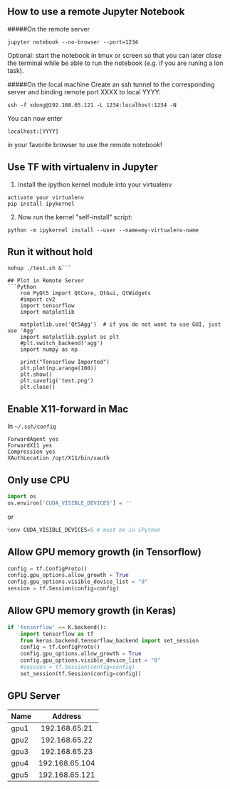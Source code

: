 ## How to use a remote Jupyter Notebook
#####On the remote server

	jupyter notebook --no-browser --port=1234
Optional: start the notebook in tmux or screen so that you can later close the terminal while be able to run the notebook (e.g. if you are runing a lon task).

#####On the local machine
Create an ssh tunnel to the corresponding server and binding remote port XXXX to local YYYY:

	ssh -f xdong@192.168.65.121 -L 1234:localhost:1234 -N
You can now enter 

	localhost:[YYYY] 
in your favorite browser to use the remote notebook!


## Use TF with virtualenv in Jupyter
1. Install the ipython kernel module into your virtualenv
```
activate your virtualenv
pip install ipykernel
```
2. Now run the kernel "self-install" script:
```
python -m ipykernel install --user --name=my-virtualenv-name
```
## Run it without hold
```
nohup ./test.sh &```

## Plot in Remote Server
```Python
	rom PyQt5 import QtCore, QtGui, QtWidgets
	#import cv2
	import tensorflow
	import matplotlib
	
	matplotlib.use('Qt5Agg')  # if you do not want to use GUI, just use 'Agg'
	import matplotlib.pyplot as plt
	#plt.switch_backend('agg')
	import numpy as np
	
	print("Tensorflow Imported")
	plt.plot(np.arange(100))
	plt.show()
	plt.savefig('test.png')
	plt.close()
```

## Enable X11-forward in Mac
In `~/.ssh/config`

	ForwardAgent yes
	ForwardX11 yes
	Compression yes
	XAuthLocation /opt/X11/bin/xauth

## Only use CPU
```Python
import os
os.environ['CUDA_VISIBLE_DEVICES'] = ''
```
or 
```Python
%env CUDA_VISIBLE_DEVICES=5 # must be in iPython
```

## Allow GPU memory growth (in Tensorflow)
```Python
config = tf.ConfigProto()
config.gpu_options.allow_growth = True
config.gpu_options.visible_device_list = "0"
session = tf.Session(config=config)
```

## Allow GPU memory growth (in Keras)
```Python
if 'tensorflow' == K.backend():
	import tensorflow as tf
	from keras.backend.tensorflow_backend import set_session
	config = tf.ConfigProto()
	config.gpu_options.allow_growth = True
	config.gpu_options.visible_device_list = "0"
	#session = tf.Session(config=config)
	set_session(tf.Session(config=config))
```

## GPU Server
| Name        | Address          | 
| ------------- |:-------------:|
| gpu1      | 192.168.65.21 | 
| gpu2      | 192.168.65.22      |  
| gpu3 | 192.168.65.23     |   
| gpu4 | 192.168.65.104     |  
| gpu5 | 192.168.65.121     |  
